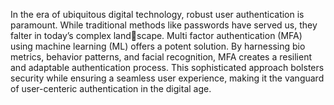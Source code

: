In the era of ubiquitous digital technology, robust user authentication is paramount. While traditional methods like passwords have served us, they falter in today’s complex landscape. Multi factor authentication (MFA) using machine learning (ML) offers a potent solution. By harnessing bio metrics, behavior patterns, and facial recognition, MFA creates a resilient and adaptable authentication process. This sophisticated approach bolsters security while ensuring a seamless user experience, making it the vanguard of user-centeric authentication in the digital age.


